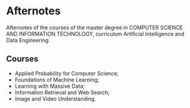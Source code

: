 # Afternotes
Afternotes of the courses of the master degree in COMPUTER SCIENCE AND INFORMATION TECHNOLOGY, curriculum Artificial Intelligence and Data Engineering.
## Courses
- Applied Probability for Computer Science;
- Foundations of Machine Learning;
- Learning with Massive Data;
- Information Retrieval and Web Search;
- Image and Video Understanding.
